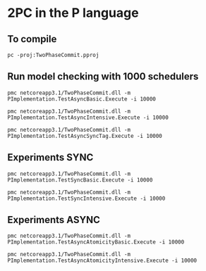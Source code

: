 # 2PC in the P language

## To compile

```
pc -proj:TwoPhaseCommit.pproj
```

## Run model checking with 1000 schedulers
```
pmc netcoreapp3.1/TwoPhaseCommit.dll -m PImplementation.TestAsyncBasic.Execute -i 10000

pmc netcoreapp3.1/TwoPhaseCommit.dll -m PImplementation.TestAsyncIntensive.Execute -i 10000

pmc netcoreapp3.1/TwoPhaseCommit.dll -m PImplementation.TestAsyncSyncTag.Execute -i 10000

```

## Experiments SYNC
```
pmc netcoreapp3.1/TwoPhaseCommit.dll -m PImplementation.TestSyncBasic.Execute -i 10000

pmc netcoreapp3.1/TwoPhaseCommit.dll -m PImplementation.TestSyncIntensive.Execute -i 10000
```

## Experiments ASYNC
```
pmc netcoreapp3.1/TwoPhaseCommit.dll -m PImplementation.TestAsyncAtomicityBasic.Execute -i 10000

pmc netcoreapp3.1/TwoPhaseCommit.dll -m PImplementation.TestAsyncAtomicityIntensive.Execute -i 10000
```